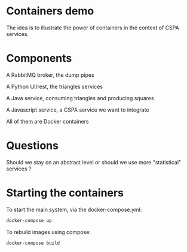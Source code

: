# Containers demo

The idea is to illustrate the power of containers in the context of CSPA services.

# Components

A RabbitMQ broker, the dump pipes

A Python UI/rest, the triangles services

A Java service, consuming triangles and producing squares

A Javascript service, a CSPA service we want to integrate

All of them are Docker containers

# Questions

Should we stay on an abstract level or should we use more "statistical" services ?

# Starting the containers

To start the main system, via the docker-compose.yml:

```bash
docker-compose up
```

To rebuild images using compose:

```bash
docker-compose build
```
